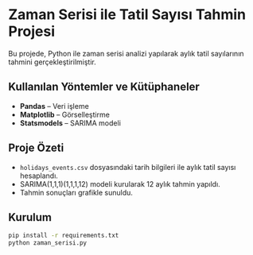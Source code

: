 #  Zaman Serisi ile Tatil Sayısı Tahmin Projesi

Bu projede, Python ile zaman serisi analizi yapılarak aylık tatil sayılarının tahmini gerçekleştirilmiştir.

## Kullanılan Yöntemler ve Kütüphaneler

- **Pandas** – Veri işleme
- **Matplotlib** – Görselleştirme
- **Statsmodels** – SARIMA modeli

## Proje Özeti

- `holidays_events.csv` dosyasındaki tarih bilgileri ile aylık tatil sayısı hesaplandı.
- SARIMA(1,1,1)(1,1,1,12) modeli kurularak 12 aylık tahmin yapıldı.
- Tahmin sonuçları grafikle sunuldu.

## Kurulum

```bash
pip install -r requirements.txt
python zaman_serisi.py

